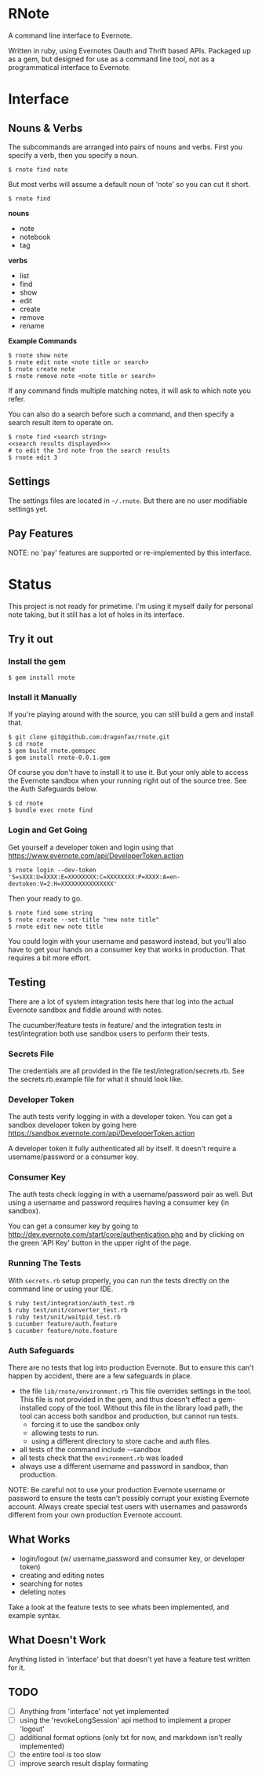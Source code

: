 RNote
====

A command line interface to Evernote. 

Written in ruby, using Evernotes Oauth and Thrift based APIs.  Packaged up as a gem, but designed for use as a command line tool, not as a programmatical interface to Evernote.


Interface
====

Nouns & Verbs
----

The subcommands are arranged into pairs of nouns and verbs. First you specify a verb, then you specify a noun.

`$ rnote find note`

But most verbs will assume a default noun of 'note' so you can cut it short.

`$ rnote find`

**nouns**
* note
* notebook
* tag

**verbs**
* list
* find
* show
* edit
* create
* remove
* rename

**Example Commands**

```
$ rnote show note 
$ rnote edit note <note title or search>
$ rnote create note
$ rnote remove note <note title or search>
```

If any command finds multiple matching notes, it will ask to which note you refer.

You can also do a search before such a command, and then specify a search result item to operate on.

```
$ rnote find <search string>
<<search results displayed>>>
# to edit the 3rd note from the search results
$ rnote edit 3
```

Settings
----

The settings files are located in `~/.rnote`. But there are no user modifiable settings yet. 

Pay Features
----

NOTE: no 'pay' features are supported or re-implemented by this interface.

Status
====

This project is not ready for primetime. I'm using it myself daily for personal note taking, but it still has a lot of holes in its interface.

Try it out
----

### Install the gem

```
$ gem install rnote
```

### Install it Manually

If you're playing around with the source, you can still build a gem and install that.

```
$ git clone git@github.com:dragonfax/rnote.git
$ cd rnote
$ gem build rnote.gemspec
$ gem install rnote-0.0.1.gem
```

Of course you don't have to install it to use it. But your only able to access the Evernote sandbox when your running right out of the source tree. See the Auth Safeguards below.

```
$ cd rnote
$ bundle exec rnote find
```

### Login and Get Going

Get yourself a developer token and login using that
https://www.evernote.com/api/DeveloperToken.action

`$ rnote login --dev-token 'S=sXXX:U=XXXX:E=XXXXXXXX:C=XXXXXXXX:P=XXXX:A=en-devtoken:V=2:H=XXXXXXXXXXXXXXX'`

Then your ready to go.

```
$ rnote find some string
$ rnote create --set-title "new note title"
$ rnote edit new note title
```

You could login with your username and password instead, but you'll also have to get your hands on a consumer key that works in production. That requires a bit more effort.


Testing
---

There are a lot of system integration tests here that log into the actual Evernote sandbox and fiddle around with notes.

The cucumber/feature tests in feature/ and the integration tests in test/integration both use sandbox users to perform their tests.

### Secrets File

The credentials are all provided in the file test/integration/secrets.rb. See the secrets.rb.example file for what it should look like.

### Developer Token

The auth tests verify logging in with a developer token. You can get a sandbox developer token by going here https://sandbox.evernote.com/api/DeveloperToken.action

A developer token it fully authenticated all by itself. It doesn't require a username/password or a consumer key.

### Consumer Key

The auth tests check logging in with a username/password pair as well. But using a username and password requires having a consumer key (in sandbox).

You can get a consumer key by going to http://dev.evernote.com/start/core/authentication.php and by clicking on the green 'API Key' button in the upper right of the page.


### Running The Tests

With `secrets.rb` setup properly, you can run the tests directly on the command line or using your IDE.

```
$ ruby test/integration/auth_test.rb
$ ruby test/unit/converter_test.rb
$ ruby test/unit/waitpid_test.rb
$ cucumber feature/auth.feature
$ cucumber feature/note.feature
```

### Auth Safeguards

There are no tests that log into production Evernote. But to ensure this can't happen by accident, there are a few safeguards in place.

* the file `lib/rnote/environment.rb`
    This file overrides settings in the tool.
    This file is not provided in the gem, and thus doesn't effect a gem-installed copy of the tool.
    Without this file in the library load path, the tool can access both sandbox and production, but cannot run tests.
    * forcing it to use the sandbox only
    * allowing tests to run.
    * using a different directory to store cache and auth files.
* all tests of the command include --sandbox
* all tests check that the `environment.rb` was loaded
* always use a different username and password in sandbox, than production.

NOTE: Be careful not to use your production Evernote username or password to ensure the tests can't possibly corrupt your existing Evernote account. Always create special test users with usernames and passwords different from your own production Evernote account.

What Works
---

* login/logout (w/ username,password and consumer key, or developer token)
* creating and editing notes
* searching for notes
* deleting notes

Take a look at the feature tests to see whats been implemented, and example syntax.

What Doesn't Work
---

Anything listed in 'interface' but that doesn't yet have a feature test written for it.

TODO
---

* [ ] Anything from 'interface' not yet implemented
* [ ] using the 'revokeLongSession' api method to implement a proper 'logout'
* [ ] additional format options (only txt for now, and markdown isn't really implemented)
* [ ] the entire tool is too slow
* [ ] improve search result display formating